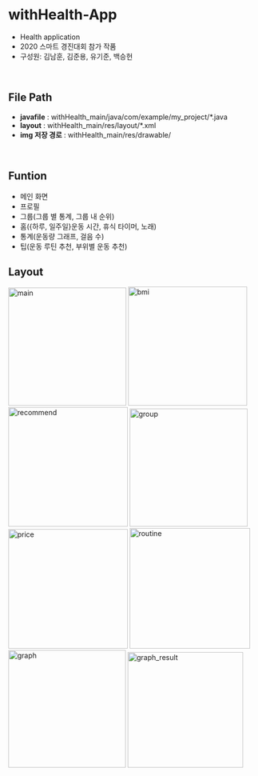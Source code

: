 # withHealth-App
- Health application
- 2020 스마트 경진대회 참가 작품
- 구성원: 김남훈, 김준용, 유기준, 백승헌

<br>

## File Path

- <b>javafile</b> : withHealth_main/java/com/example/my_project/*.java
- <b>layout</b> : withHealth_main/res/layout/*.xml
- <b>img 저장 경로</b> : withHealth_main/res/drawable/

<br>

## Funtion

- 메인 화면
- 프로필
- 그룹(그룹 별 통계, 그룹 내 순위)
- 홈({하루, 일주일}운동 시간, 휴식 타이머, 노래)
- 통계(운동량 그래프, 걸음 수)
- 팁(운동 루틴 추천, 부위별 운동 추천)


## Layout

<img width="236" alt="main" src="https://github.com/wragon/withHealth/assets/62223905/fcd31671-9bc7-43ad-80c4-2bef13656d4f">
<img width="238" alt="bmi" src="https://github.com/wragon/withHealth/assets/62223905/5de82f7d-702a-4a2d-85b2-c674fc62ca19">
<img width="239" alt="recommend" src="https://github.com/wragon/withHealth/assets/62223905/9d86078b-66a8-470e-90b4-850588588419">
<img width="236" alt="group" src="https://github.com/wragon/withHealth/assets/62223905/c9e84091-d9b4-401f-a32f-5b8ca3e7c7be">
<img width="239" alt="price" src="https://github.com/wragon/withHealth/assets/62223905/3f005304-041f-42a2-9259-10d74d7e7028">
<img width="241" alt="routine" src="https://github.com/wragon/withHealth/assets/62223905/803e4072-da58-4b1e-91bb-f46f5e412aa9">
<img width="235" alt="graph" src="https://github.com/wragon/withHealth/assets/62223905/083a1bb2-64d1-484d-874d-77091460d50e">
<img width="231" alt="graph_result" src="https://github.com/wragon/withHealth/assets/62223905/cd7510fa-cf95-49eb-970f-1c3ce9203886">
